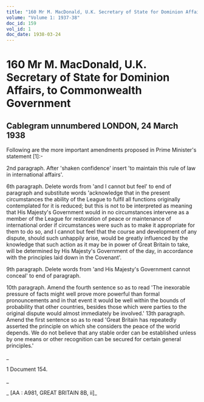 ```yaml
---
title: "160 Mr M. MacDonald, U.K. Secretary of State for Dominion Affairs, to Commonwealth Government"
volume: "Volume 1: 1937-38"
doc_id: 159
vol_id: 1
doc_date: 1938-03-24
---
```


# 160 Mr M. MacDonald, U.K. Secretary of State for Dominion Affairs, to Commonwealth Government

## Cablegram unnumbered LONDON, 24 March 1938

Following are the more important amendments proposed in Prime Minister's statement [1]:-

2nd paragraph. After 'shaken confidence' insert 'to maintain this rule of law in international affairs'.

6th paragraph. Delete words from 'and I cannot but feel' to end of paragraph and substitute words 'acknowledge that in the present circumstances the ability of the League to fulfil all functions originally contemplated for it is reduced; but this is not to be interpreted as meaning that His Majesty's Government would in no circumstances intervene as a member of the League for restoration of peace or maintenance of international order if circumstances were such as to make it appropriate for them to do so, and I cannot but feel that the course and development of any dispute, should such unhappily arise, would be greatly influenced by the knowledge that such action as it may be in power of Great Britain to take, will be determined by His Majesty's Government of the day, in accordance with the principles laid down in the Covenant'.

9th paragraph. Delete words from 'and His Majesty's Government cannot conceal' to end of paragraph.

10th paragraph. Amend the fourth sentence so as to read 'The inexorable pressure of facts might well prove more powerful than formal pronouncements and in that event it would be well within the bounds of probability that other countries, besides those which were parties to the original dispute would almost immediately be involved.' 13th paragraph. Amend the first sentence so as to read 'Great Britain has repeatedly asserted the principle on which she considers the peace of the world depends. We do not believe that any stable order can be established unless by one means or other recognition can be secured for certain general principles.'

_

1 Document 154.

_

_ [AA : A981, GREAT BRITAIN 8B, ii]_
